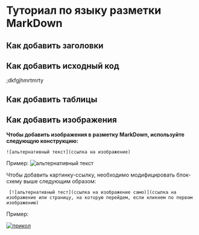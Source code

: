 # Туториал по языку разметки MarkDown

## Как добавить заголовки

## Как добавить исходный код

;dkfgjhmrtmrty

## Как добавить таблицы
 
## Как добавить изображения

**Чтобы добавить изображения в разметку MarkDown, используйте следующую конструкцию:** 
``` 
![альтернативный текст](ссылка на изображение) 
```
 Пример:
  ![альтернативный текст](https://funart.pro/uploads/posts/2021-03/1617048969_52-p-oboi-krasivie-peizazhi-prirodi-56.jpg) 

 Чтобы добавить картинку-ссылку, необходимо модифицировать блок-схему выше следующим образом:
 ```
  [![альтернативный тест](ссылка на изображение само)](ссылка на изображение или страницу, на которую перейдем, если кликнем по первом изображению) 
  ```
   Пример:

  [![прикол](https://webgolovolomki.com/wp-content/uploads/2021/01/znimok-ekrana-2021-01-23-o-19.42.58.png)](https://www.youtube.com/watch?v=eXXg9zaJvh8 ) 